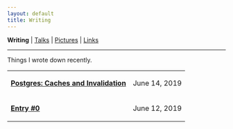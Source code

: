```yaml
---
layout: default
title: Writing
---
```

<b>Writing</b> | <a href="https://amitlan.github.io/talks">Talks</a> | <a href="https://amitlan.github.io/photolog">Pictures</a> | <a href="https://amitlan.github.io/bookmarks">Links</a>
<hr>
Things I wrote down recently.

<table cellspacing="15">
  <tr>
    <td><p><a href="pginval"><b>Postgres: Caches and Invalidation</b></a></p></td><td><p>June 14, 2019</p></td>
  </tr>
  <tr>
    <td><p><a href="intro"><b>Entry #0</b></a></p></td><td><p>June 12, 2019</p></td>
  </tr>
</table>
